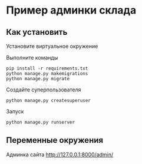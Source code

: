 # Пример админки склада

## Как установить

Установите виртуальное окружение

Выполните команды

```commandline
pip install -r requirements.txt
python manage.py makemigrations
python manage.py migrate
```

Создайте суперпользователя

```commandline
python manage.py createsuperuser
```
Запуск

```commandline
python manage.py runserver
```
## Переменные окружения

Aдминка сайта http://127.0.0.1:8000/admin/
